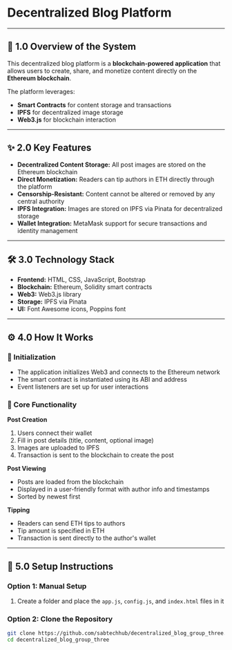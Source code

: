 # Decentralized Blog Platform  

---

## 📖 1.0 Overview of the System
This decentralized blog platform is a **blockchain-powered application** that allows users to create, share, and monetize content directly on the **Ethereum blockchain**.  

The platform leverages:  
- **Smart Contracts** for content storage and transactions  
- **IPFS** for decentralized image storage  
- **Web3.js** for blockchain interaction  

---

## ✨ 2.0 Key Features
- **Decentralized Content Storage:** All post images are stored on the Ethereum blockchain  
- **Direct Monetization:** Readers can tip authors in ETH directly through the platform  
- **Censorship-Resistant:** Content cannot be altered or removed by any central authority  
- **IPFS Integration:** Images are stored on IPFS via Pinata for decentralized storage  
- **Wallet Integration:** MetaMask support for secure transactions and identity management  

---

## 🛠️ 3.0 Technology Stack
- **Frontend:** HTML, CSS, JavaScript, Bootstrap  
- **Blockchain:** Ethereum, Solidity smart contracts  
- **Web3:** Web3.js library  
- **Storage:** IPFS via Pinata  
- **UI:** Font Awesome icons, Poppins font  

---

## ⚙️ 4.0 How It Works  

### 🔹 Initialization
- The application initializes Web3 and connects to the Ethereum network  
- The smart contract is instantiated using its ABI and address  
- Event listeners are set up for user interactions  

### 🔹 Core Functionality
**Post Creation**  
1. Users connect their wallet  
2. Fill in post details (title, content, optional image)  
3. Images are uploaded to IPFS  
4. Transaction is sent to the blockchain to create the post  

**Post Viewing**  
- Posts are loaded from the blockchain  
- Displayed in a user-friendly format with author info and timestamps  
- Sorted by newest first  

**Tipping**  
- Readers can send ETH tips to authors  
- Tip amount is specified in ETH  
- Transaction is sent directly to the author's wallet  

---

## 🚀 5.0 Setup Instructions
### Option 1: Manual Setup
1. Create a folder and place the `app.js`, `config.js`, and `index.html` files in it  

### Option 2: Clone the Repository
```bash
git clone https://github.com/sabtechhub/decentralized_blog_group_three.git
cd decentralized_blog_group_three

